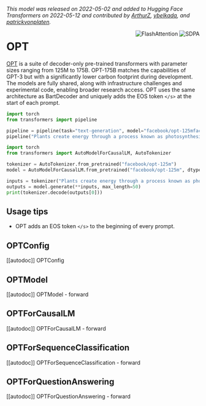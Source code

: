 <!--Copyright 2022 The HuggingFace Team. All rights reserved.

Licensed under the Apache License, Version 2.0 (the "License"); you may not use this file except in compliance with
the License. You may obtain a copy of the License at

http://www.apache.org/licenses/LICENSE-2.0

Unless required by applicable law or agreed to in writing, software distributed under the License is distributed on
an "AS IS" BASIS, WITHOUT WARRANTIES OR CONDITIONS OF ANY KIND, either express or implied. See the License for the
specific language governing permissions and limitations under the License.

⚠️ Note that this file is in Markdown but contain specific syntax for our doc-builder (similar to MDX) that may not be
rendered properly in your Markdown viewer.

-->
*This model was released on 2022-05-02 and added to Hugging Face Transformers on 2022-05-12 and contributed by [ArthurZ](https://huggingface.co/ArthurZ), [ybelkada](https://huggingface.co/ybelkada), and [patrickvonplaten](https://huggingface.co/patrickvonplaten).*

<div style="float: right;">
    <div class="flex flex-wrap space-x-1">
        <img alt="FlashAttention" src="https://img.shields.io/badge/%E2%9A%A1%EF%B8%8E%20FlashAttention-eae0c8?style=flat">
        <img alt="SDPA" src="https://img.shields.io/badge/SDPA-DE3412?style=flat&logo=pytorch&logoColor=white">
    </div>
</div>

# OPT

[OPT](https://huggingface.co/papers/2205.01068) is a suite of decoder-only pre-trained transformers with parameter sizes ranging from 125M to 175B. OPT-175B matches the capabilities of GPT-3 but with a significantly lower carbon footprint during development. The models are fully shared, along with infrastructure challenges and experimental code, enabling broader research access. OPT uses the same architecture as BartDecoder and uniquely adds the EOS token `</s>` at the start of each prompt.

<hfoptions id="usage">
<hfoption id="Pipeline">

```py
import torch
from transformers import pipeline

pipeline = pipeline(task="text-generation", model="facebook/opt-125mfacebook/opt-125m", dtype="auto",)
pipeline("Plants create energy through a process known as photosynthesis.")
```

</hfoption>
<hfoption id="AutoModel">

```py
import torch
from transformers import AutoModelForCausalLM, AutoTokenizer

tokenizer = AutoTokenizer.from_pretrained("facebook/opt-125m")
model = AutoModelForCausalLM.from_pretrained("facebook/opt-125m", dtype="auto",)

inputs = tokenizer("Plants create energy through a process known as photosynthesis.", return_tensors="pt")
outputs = model.generate(**inputs, max_length=50)
print(tokenizer.decode(outputs[0]))
```

</hfoption>
</hfoptions>

## Usage tips

- OPT adds an EOS token `</s>` to the beginning of every prompt.

## OPTConfig

[[autodoc]] OPTConfig

## OPTModel

[[autodoc]] OPTModel
    - forward

## OPTForCausalLM

[[autodoc]] OPTForCausalLM
    - forward

## OPTForSequenceClassification

[[autodoc]] OPTForSequenceClassification
    - forward

## OPTForQuestionAnswering

[[autodoc]] OPTForQuestionAnswering
    - forward

